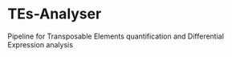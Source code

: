 # TEs-Analyser
Pipeline for Transposable Elements quantification and Differential Expression analysis
